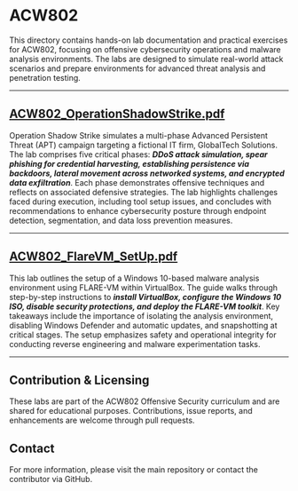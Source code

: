 # ACW802
This directory contains hands-on lab documentation and practical exercises for ACW802, focusing on offensive cybersecurity operations and malware analysis environments. The labs are designed to simulate real-world attack scenarios and prepare environments for advanced threat analysis and penetration testing.

---
## [ACW802_OperationShadowStrike.pdf](https://github.com/reyincyber/Cyberwarfare/blob/main/ACW802/ACW802_OperationShadowStrike.pdf)

Operation Shadow Strike simulates a multi-phase Advanced Persistent Threat (APT) campaign targeting a fictional IT firm, GlobalTech Solutions. The lab comprises five critical phases: _**DDoS attack simulation, spear phishing for credential harvesting, establishing persistence via backdoors, lateral movement across networked systems, and encrypted data exfiltration**_. Each phase demonstrates offensive techniques and reflects on associated defensive strategies. The lab highlights challenges faced during execution, including tool setup issues, and concludes with recommendations to enhance cybersecurity posture through endpoint detection, segmentation, and data loss prevention measures.

---
## [ACW802_FlareVM_SetUp.pdf](https://github.com/reyincyber/Cyberwarfare/blob/main/ACW802/ACW802_FlareVM_SetUp.pdf)

This lab outlines the setup of a Windows 10-based malware analysis environment using FLARE-VM within VirtualBox. The guide walks through step-by-step instructions to _**install VirtualBox, configure the Windows 10 ISO, disable security protections, and deploy the FLARE-VM toolkit**_. Key takeaways include the importance of isolating the analysis environment, disabling Windows Defender and automatic updates, and snapshotting at critical stages. The setup emphasizes safety and operational integrity for conducting reverse engineering and malware experimentation tasks.

---

## Contribution & Licensing
These labs are part of the ACW802 Offensive Security curriculum and are shared for educational purposes. Contributions, issue reports, and enhancements are welcome through pull requests.

## Contact
For more information, please visit the main repository or contact the contributor via GitHub.
